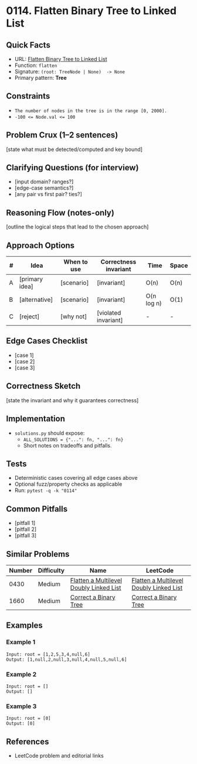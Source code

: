 # 0114. Flatten Binary Tree to Linked List

## Quick Facts

- URL: [Flatten Binary Tree to Linked List](https://leetcode.com/problems/flatten-binary-tree-to-linked-list/)
- Function: `flatten`
- Signature: `(root: TreeNode | None)  -> None`
- Primary pattern: **Tree**

## Constraints

- `The number of nodes in the tree is in the range [0, 2000].`
- `-100 <= Node.val <= 100`

## Problem Crux (1–2 sentences)

[state what must be detected/computed and key bound]

## Clarifying Questions (for interview)

- [input domain? ranges?]
- [edge-case semantics?]
- [any pair vs first pair? ties?]

## Reasoning Flow (notes-only)

[outline the logical steps that lead to the chosen approach]

## Approach Options

| # | Idea | When to use | Correctness invariant | Time | Space |
|---|------|-------------|-----------------------|------|-------|
| A | [primary idea] | [scenario] | [invariant] | O(n) | O(n) |
| B | [alternative] | [scenario] | [invariant] | O(n log n) | O(1) |
| C | [reject] | [why not] | [violated invariant] | - | - |

## Edge Cases Checklist

- [case 1]
- [case 2]
- [case 3]

## Correctness Sketch

[state the invariant and why it guarantees correctness]

## Implementation

- `solutions.py` should expose:
  - `ALL_SOLUTIONS = {"...": fn, "...": fn}`
  - Short notes on tradeoffs and pitfalls.

## Tests

- Deterministic cases covering all edge cases above
- Optional fuzz/property checks as applicable
- Run: `pytest -q -k "0114"`

## Common Pitfalls

- [pitfall 1]
- [pitfall 2]
- [pitfall 3]

## Similar Problems

| Number | Difficulty | Name | LeetCode |
|---|---|---|---|
| 0430 | Medium | [Flatten a Multilevel Doubly Linked List](../0430-flatten-a-multilevel-doubly-linked-list/readme.md) | [Flatten a Multilevel Doubly Linked List](https://leetcode.com/problems/flatten-a-multilevel-doubly-linked-list/) |
| 1660 | Medium | [Correct a Binary Tree](../1660-correct-a-binary-tree/readme.md) | [Correct a Binary Tree](https://leetcode.com/problems/correct-a-binary-tree/) |

## Examples

### Example 1

```text
Input: root = [1,2,5,3,4,null,6]
Output: [1,null,2,null,3,null,4,null,5,null,6]
```

### Example 2

```text
Input: root = []
Output: []
```

### Example 3

```text
Input: root = [0]
Output: [0]
```

## References

- LeetCode problem and editorial links

